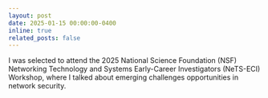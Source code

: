 ```yaml
---
layout: post
date: 2025-01-15 00:00:00-0400
inline: true
related_posts: false
---
```


I was selected to attend the 2025 National Science Foundation (NSF) Networking Technology and Systems Early-Career Investigators (NeTS-ECI) Workshop, where I talked about emerging challenges opportunities in network security.  